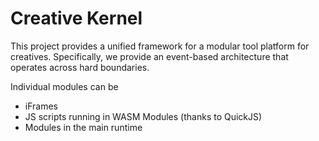 # Creative Kernel

This project provides a unified framework for a modular tool platform for creatives. Specifically, we provide an event-based architecture that operates across hard boundaries.

Individual modules can be
 
- iFrames
- JS scripts running in WASM Modules (thanks to QuickJS)
- Modules in the main runtime
